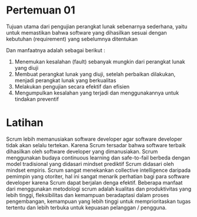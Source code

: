 # Pertemuan 01
Tujuan utama dari pengujian perangkat lunak sebenarnya sederhana, yaitu untuk memastikan bahwa software yang dihasilkan sesuai dengan kebutuhan (requirement) yang sebelumnya ditentukan

Dan manfaatnya adalah sebagai berikut :
1.	Menemukan kesalahan (fault) sebanyak mungkin dari perangkat lunak yang diuji
2.	Membuat perangkat lunak yang diuji, setelah perbaikan dilakukan, menjadi perangkat lunak yang berkualitas
3.	Melakukan pengujian secara efektif dan efisien
4.	Mengumpulkan kesalahan yang terjadi dan menggunakannya untuk tindakan preventif

# Latihan
Scrum lebih memanusiakan software developer agar software developer tidak akan selalu tertekan. Karena Scrum tersadar bahwa software terbaik dihasilkan oleh software developer yang dimanusiakan. Scrum menggunakan budaya continuous learning dan safe-to-fail berbeda dengan model tradisional yang didasari mindset prediktif Scrum didasari oleh mindset empiris. Scrum sangat menekankan collective intelligence daripada pemimpin yang otoriter, hal ini sangat menarik perhatian bagi para software developer karena Scrum dapat berjalan denga efektif. 
Beberapa manfaat dari menggunakan metodologi scrum adalah kualitas dan produktivitas yang lebih tinggi, fleksibilitas dan kemampuan beradaptasi dalam proses pengembangan, kemampuan yang lebih tinggi untuk memprioritaskan tugas tertentu dan lebih terbuka untuk kepuasan pelanggan / pengguna. 

